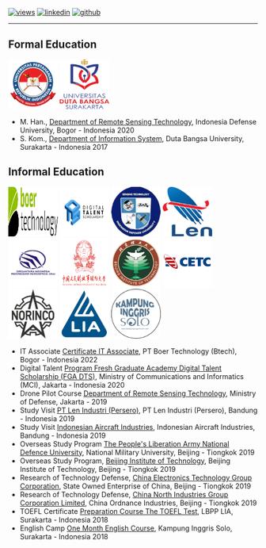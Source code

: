 [![views](https://hits.seeyoufarm.com/api/count/incr/badge.svg?url=https%3A%2F%2Fgithub.com%2Fhoward-haowen%2Fhoward-haowen.github.io&count_bg=%2367E805&title_bg=%23555555&icon=grav.svg&icon_color=%2367E805&title=Visitors&edge_flat=false)](https://hits.seeyoufarm.com) [![linkedin](https://img.shields.io/badge/View-My_LinkedIn-0A66C2?style=flat&logo=linkedin&logoColor=white)](https://www.linkedin.com/in/fifing/) [![github](https://img.shields.io/badge/View_My_GitHub-181717?style=flat-square&logo=github&logoColor=white)](https://github.com/fifing3/)  

---
## Formal Education 

<img width="100" height="100" src="https://github.com/fifing3/fifing3.github.io/raw/master/images/unhan.png">
<img width="100" height="100" src="https://github.com/fifing3/fifing3.github.io/raw/master/images/udb.png">

- M. Han., [Department of Remote Sensing Technology](https://www.idu.ac.id/), Indonesia Defense University, Bogor - Indonesia 2020
- S. Kom., [Department of Information System](https://udb.ac.id/), Duta Bangsa University, Surakarta - Indonesia 2017

## Informal Education 

<img width="100" height="100" src="https://github.com/fifing3/fifing3.github.io/raw/master/images/btech.png">
<img width="100" height="100" src="https://github.com/fifing3/fifing3.github.io/raw/master/images/digitaltalent.png">
<img width="100" height="100" src="https://github.com/fifing3/fifing3.github.io/raw/master/images/tekin.png">
<img width="100" height="100" src="https://github.com/fifing3/fifing3.github.io/raw/master/images/ptlen.png">
<img width="100" height="100" src="https://github.com/fifing3/fifing3.github.io/raw/master/images/ptdi.png">
<img width="100" height="100" src="https://github.com/fifing3/fifing3.github.io/raw/master/images/pla.png">
<img width="100" height="100" src="https://github.com/fifing3/fifing3.github.io/raw/master/images/bit.png">
<img width="100" height="100" src="https://github.com/fifing3/fifing3.github.io/raw/master/images/cetc.png">
<img width="100" height="100" src="https://github.com/fifing3/fifing3.github.io/raw/master/images/norinco.png">
<img width="100" height="100" src="https://github.com/fifing3/fifing3.github.io/raw/master/images/lia.png">
<img width="100" height="100" src="https://github.com/fifing3/fifing3.github.io/raw/master/images/inggris.png">

- IT Associate [Certificate IT Associate](https://btech.id/), PT Boer Technology (Btech), Bogor - Indonesia 2022
- Digital Talent [Program Fresh Graduate Academy Digital Talent Scholarship (FGA DTS)](https://digitalent.kominfo.go.id/), Ministry of Communications and Informatics (MCI), Jakarta - Indonesia 2020
- Drone Pilot Course [Department of Remote Sensing Technology](https://ftp.idu.ac.id/teknologi-penginderaan), Ministry of Defense, Jakarta - 2019
- Study Visit [PT Len Industri (Persero)](https://www.len.co.id/), PT Len Industri (Persero), Bandung - Indonesia 2019
- Study Visit [Indonesian Aircraft Industries](https://www.indonesian-aerospace.com/), Indonesian Aircraft Industries, Bandung - Indonesia 2019
- Overseas Study Program  [The People's Liberation Army National Defence University](https://www.ndu.edu/), National Military University, Beijing - Tiongkok 2019
- Overseas Study Program, [Beijing Institute of Technology](https://english.bit.edu.cn/), Beijing Institute of Technology, Beijing - Tiongkok 2019
- Research of Technology Defense, [China Electronics Technology Group Corporation](http://en.cetc.com.cn/), State Owned Enterprise of China, Beijing - Tiongkok 2019
- Research of Technology Defense, [China North Industries Group Corporation Limited](http://en.norinco.cn/), China Ordnance Industries, Beijing - Tiongkok 2019
- TOEFL Certificate [Preparation Course The TOEFL Test](https://www.lia.co.id/), LBPP LIA, Surakarta - Indonesia 2018
- English Camp [One Month English Course](https://kampunginggrissolo.com/), Kampung Inggris Solo, Surakarta - Indonesia 2018
